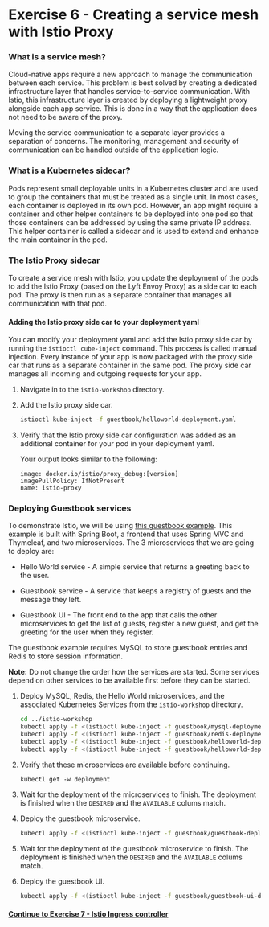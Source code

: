 # Exercise 6 - Creating a service mesh with Istio Proxy

### What is a service mesh?

Cloud-native apps require a new approach to manage the communication between each service. This problem is best solved by creating a dedicated infrastructure layer that handles service-to-service communication. With Istio, this infrastructure layer is created by deploying a lightweight proxy alongside each app service. This is done in a way that the application does not need to be aware of the proxy.

Moving the service communication to a separate layer provides a separation of concerns. The monitoring, management and security of communication can be handled outside of the application logic.

### What is a Kubernetes sidecar?

Pods represent small deployable units in a Kubernetes cluster and are used to group the containers that must be treated as a single unit. In most cases, each container is deployed in its own pod. However, an app might require a container and other helper containers to be deployed into one pod so that those containers can be addressed by using the same private IP address. This helper container is called a sidecar and is used to extend and enhance the main container in the pod. 

### The Istio Proxy sidecar

To create a service mesh with Istio, you update the deployment of the pods to add the Istio Proxy (based on the Lyft Envoy Proxy) as a side car to each pod. The proxy is then run as a separate container that manages all communication with that pod. 

#### Adding the Istio proxy side car to your deployment yaml

You can modify your deployment yaml and add the Istio proxy side car by running the `istioctl cube-inject` command. This process is called manual injection. Every instance of your app is now packaged with the proxy side car that runs as a separate container in the same pod. The proxy side car manages all incoming and outgoing requests for your app. 

1. Navigate in to the `istio-workshop` directory. 

2. Add the Istio proxy side car. 
   ```sh
   istioctl kube-inject -f guestbook/helloworld-deployment.yaml
   ```
3. Verify that the Istio proxy side car configuration was added as an additional container for your pod in your deployment yaml. 

   Your output looks similar to the following: 
   ```
   image: docker.io/istio/proxy_debug:[version]
   imagePullPolicy: IfNotPresent
   name: istio-proxy    
   ```
   
### Deploying Guestbook services

To demonstrate Istio, we will be using [this guestbook example](https://github.com/retroryan/spring-boot-docker). This example is built with Spring Boot, a frontend that uses Spring MVC and Thymeleaf, and two microservices. The 3 microservices that we are going to deploy are:

* Hello World service - A simple service that returns a greeting back to the user.

* Guestbook service - A service that keeps a registry of guests and the message they left.

* Guestbook UI - The front end to the app that calls the other microservices to get the list of guests, register a new guest, and get the greeting for the user when they register.

The guestbook example requires MySQL to store guestbook entries and Redis to store session information.

**Note:** Do not change the order how the services are started. Some services depend on other services to be available first before they can be started.

1. Deploy MySQL, Redis, the Hello World microservices, and the associated Kubernetes Services from the `istio-workshop` directory.

    ```sh
    cd ../istio-workshop
    kubectl apply -f <(istioctl kube-inject -f guestbook/mysql-deployment.yaml) -f guestbook/mysql-service.yaml
    kubectl apply -f <(istioctl kube-inject -f guestbook/redis-deployment.yaml) -f guestbook/redis-service.yaml
    kubectl apply -f <(istioctl kube-inject -f guestbook/helloworld-deployment.yaml) -f guestbook/helloworld-service.yaml
    kubectl apply -f <(istioctl kube-inject -f guestbook/helloworld-deployment-v2.yaml)
    ```

2. Verify that these microservices are available before continuing. 
    ```
    kubectl get -w deployment
    ```
    
3. Wait for the deployment of the microservices to finish. The deployment is finished when the `DESIRED` and the `AVAILABLE` colums match.         
4. Deploy the guestbook microservice.

    ```sh
    kubectl apply -f <(istioctl kube-inject -f guestbook/guestbook-deployment.yaml) -f guestbook/guestbook-service.yaml
    ```
    
5. Wait for the deployment of the guestbook microservice to finish. The deployment is finished when the `DESIRED` and the `AVAILABLE` colums match.


6. Deploy the guestbook UI.

    ```sh
    kubectl apply -f <(istioctl kube-inject -f guestbook/guestbook-ui-deployment.yaml --debug) -f guestbook/guestbook-ui-service.yaml
    ```

#### [Continue to Exercise 7 - Istio Ingress controller](../exercise-7/README.md)
